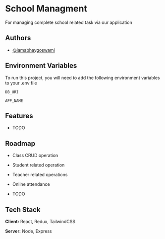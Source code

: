 
# School Managment

For managing complete school related task via our application





## Authors

- [@iamabhaygoswami](https://www.twitter.com/iamabhaygoswami)


## Environment Variables

To run this project, you will need to add the following environment variables to your .env file

`DB_URI`

`APP_NAME`


## Features

- TODO


## Roadmap

- Class CRUD operation 

- Student related operation

- Teacher related operations

- Online attendance

- TODO

## Tech Stack

**Client:** React, Redux, TailwindCSS

**Server:** Node, Express

